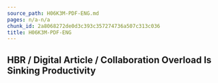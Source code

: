 ```yaml
---
source_path: H06K3M-PDF-ENG.md
pages: n/a-n/a
chunk_id: 2a8068272de0d3c393c357274736a507c313c036
title: H06K3M-PDF-ENG
---
```

## HBR / Digital Article / Collaboration Overload Is Sinking Productivity
